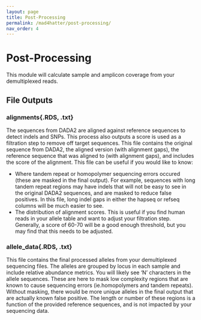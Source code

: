```yaml
---
layout: page
title: Post-Processing
permalink: /mad4hatter/post-processing/
nav_order: 4
---
```


# Post-Processing

This module will calculate sample and amplicon coverage from your demultiplexed reads. 

## File Outputs

### alignments{.RDS, .txt}

The sequences from DADA2 are aligned against reference sequences to detect indels and SNPs. This process also outputs a score is used as a filtration step to remove off target sequences. This file contains the original sequence from DADA2, the aligned version (with alignment gaps), the reference sequence that was aligned to (with alignment gaps), and includes the score of the alignment. This file can be useful if you would like to know:

* Where tandem repeat or homopolymer sequencing errors occured (these are masked in the final output). For example, sequences with long tandem repeat regions may have indels that will not be easy to see in the original DADA2 sequences, and are masked to reduce false positives. In this file, long indel gaps in either the hapseq or refseq columns will be much easier to see.
* The distribution of alignment scores. This is useful if you find human reads in your allele table and want to adjust your filtration step. Generally, a score of 60-70 will be a good enough threshold, but you may find that this needs to be adjusted. 

### allele_data{.RDS, .txt}

This file contains the final processed alleles from your demultiplexed sequencing files. The alleles are grouped by locus in each
sample and include relative abundance metrics. You will likely see ‘N’ characters in the allele sequences. These are here to mask low complexity regions that are known to cause sequencing errors (ie.homopolymers and tandem repeats). Without masking, there would be more
unique alleles in the final output that are actually known false positive. The length or number of these regions is a function of the provided reference sequences, and is not impacted by your sequencing data.

[jekyll-organization]: https://github.com/EPPIcenter

